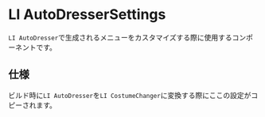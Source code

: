 # LI AutoDresserSettings

`LI AutoDresser`で生成されるメニューをカスタマイズする際に使用するコンポーネントです。

## 仕様

ビルド時に`LI AutoDresser`を`LI CostumeChanger`に変換する際にここの設定がコピーされます。